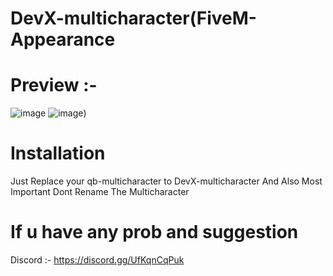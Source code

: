 # DevX-multicharacter(FiveM-Appearance

# Preview :-
![image](https://cdn.discordapp.com/attachments/937022391949869086/996375243050451024/Screenshot_20.png)
![image](https://cdn.discordapp.com/attachments/998298959544078474/1004638438689079347/Screenshot_1.png))

# Installation

Just Replace your qb-multicharacter to DevX-multicharacter
And Also Most Important Dont Rename The Multicharacter
# If u have any prob and suggestion 
Discord :-
https://discord.gg/UfKqnCqPuk
